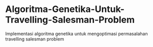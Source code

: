 # Algoritma-Genetika-Untuk-Travelling-Salesman-Problem
Implementasi algoritma genetika untuk mengoptimasi permasalahan travelling salesman problem
